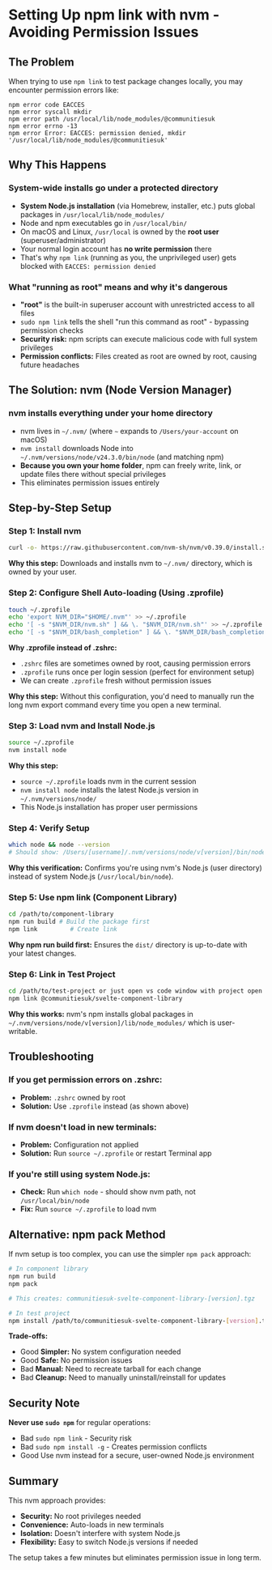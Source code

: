 # Setting Up npm link with nvm - Avoiding Permission Issues

## The Problem

When trying to use `npm link` to test package changes locally, you may encounter permission errors like:

```
npm error code EACCES
npm error syscall mkdir
npm error path /usr/local/lib/node_modules/@communitiesuk
npm error errno -13
npm error Error: EACCES: permission denied, mkdir '/usr/local/lib/node_modules/@communitiesuk'
```

## Why This Happens

### System-wide installs go under a protected directory

- **System Node.js installation** (via Homebrew, installer, etc.) puts global packages in `/usr/local/lib/node_modules/`
- Node and npm executables go in `/usr/local/bin/`
- On macOS and Linux, `/usr/local` is owned by the **root user** (superuser/administrator)
- Your normal login account has **no write permission** there
- That's why `npm link` (running as you, the unprivileged user) gets blocked with `EACCES: permission denied`

### What "running as root" means and why it's dangerous

- **"root"** is the built-in superuser account with unrestricted access to all files
- `sudo npm link` tells the shell "run this command as root" - bypassing permission checks
- **Security risk:** npm scripts can execute malicious code with full system privileges
- **Permission conflicts:** Files created as root are owned by root, causing future headaches

## The Solution: nvm (Node Version Manager)

### nvm installs everything under your home directory

- nvm lives in `~/.nvm/` (where `~` expands to `/Users/your-account` on macOS)
- `nvm install` downloads Node into `~/.nvm/versions/node/v24.3.0/bin/node` (and matching npm)
- **Because you own your home folder**, npm can freely write, link, or update files there without special privileges
- This eliminates permission issues entirely

## Step-by-Step Setup

### Step 1: Install nvm

```bash
curl -o- https://raw.githubusercontent.com/nvm-sh/nvm/v0.39.0/install.sh | bash
```

**Why this step:** Downloads and installs nvm to `~/.nvm/` directory, which is owned by your user.

### Step 2: Configure Shell Auto-loading (Using .zprofile)

```bash
touch ~/.zprofile
echo 'export NVM_DIR="$HOME/.nvm"' >> ~/.zprofile
echo '[ -s "$NVM_DIR/nvm.sh" ] && \. "$NVM_DIR/nvm.sh"' >> ~/.zprofile
echo '[ -s "$NVM_DIR/bash_completion" ] && \. "$NVM_DIR/bash_completion"' >> ~/.zprofile
```

**Why .zprofile instead of .zshrc:**

- `.zshrc` files are sometimes owned by root, causing permission errors
- `.zprofile` runs once per login session (perfect for environment setup)
- We can create `.zprofile` fresh without permission issues

**Why this step:** Without this configuration, you'd need to manually run the long nvm export command every time you open a new terminal.

### Step 3: Load nvm and Install Node.js

```bash
source ~/.zprofile
nvm install node
```

**Why this step:**

- `source ~/.zprofile` loads nvm in the current session
- `nvm install node` installs the latest Node.js version in `~/.nvm/versions/node/`
- This Node.js installation has proper user permissions

### Step 4: Verify Setup

```bash
which node && node --version
# Should show: /Users/[username]/.nvm/versions/node/v[version]/bin/node
```

**Why this verification:** Confirms you're using nvm's Node.js (user directory) instead of system Node.js (`/usr/local/bin/node`).

### Step 5: Use npm link (Component Library)

```bash
cd /path/to/component-library
npm run build # Build the package first
npm link         # Create link
```

**Why npm run build first:** Ensures the `dist/` directory is up-to-date with your latest changes.

### Step 6: Link in Test Project

```bash
cd /path/to/test-project or just open vs code window with project open
npm link @communitiesuk/svelte-component-library
```

**Why this works:** nvm's npm installs global packages in `~/.nvm/versions/node/v[version]/lib/node_modules/` which is user-writable.

## Troubleshooting

### If you get permission errors on .zshrc:

- **Problem:** `.zshrc` owned by root
- **Solution:** Use `.zprofile` instead (as shown above)

### If nvm doesn't load in new terminals:

- **Problem:** Configuration not applied
- **Solution:** Run `source ~/.zprofile` or restart Terminal app

### If you're still using system Node.js:

- **Check:** Run `which node` - should show nvm path, not `/usr/local/bin/node`
- **Fix:** Run `source ~/.zprofile` to load nvm

## Alternative: npm pack Method

If nvm setup is too complex, you can use the simpler `npm pack` approach:

```bash
# In component library
npm run build
npm pack

# This creates: communitiesuk-svelte-component-library-[version].tgz

# In test project
npm install /path/to/communitiesuk-svelte-component-library-[version].tgz
```

**Trade-offs:**

- Good **Simpler:** No system configuration needed
- Good **Safe:** No permission issues
- Bad **Manual:** Need to recreate tarball for each change
- Bad **Cleanup:** Need to manually uninstall/reinstall for updates

## Security Note

**Never use `sudo npm`** for regular operations:

- Bad `sudo npm link` - Security risk
- Bad `sudo npm install -g` - Creates permission conflicts
- Good Use nvm instead for a secure, user-owned Node.js environment

## Summary

This nvm approach provides:

- **Security:** No root privileges needed
- **Convenience:** Auto-loads in new terminals
- **Isolation:** Doesn't interfere with system Node.js
- **Flexibility:** Easy to switch Node.js versions if needed

The setup takes a few minutes but eliminates permission issue in long term.
